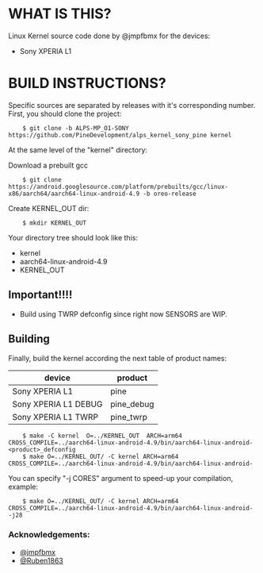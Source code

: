 WHAT IS THIS?
=============

Linux Kernel source code done by @jmpfbmx for the devices:
* Sony XPERIA L1


BUILD INSTRUCTIONS?
===================

Specific sources are separated by releases with it's corresponding number. First, you should
clone the project:

        $ git clone -b ALPS-MP_O1-SONY https://github.com/PineDevelopment/alps_kernel_sony_pine kernel

At the same level of the "kernel" directory:

Download a prebuilt gcc

        $ git clone https://android.googlesource.com/platform/prebuilts/gcc/linux-x86/aarch64/aarch64-linux-android-4.9 -b oreo-release 

Create KERNEL_OUT dir:

        $ mkdir KERNEL_OUT 
  
Your directory tree should look like this:
* kernel
* aarch64-linux-android-4.9
* KERNEL_OUT

## Important!!!!
* Build using TWRP defconfig since right now SENSORS are WIP.

## Building
Finally, build the kernel according the next table of product names:

| device                    | product                 |
| --------------------------|-------------------------|
| Sony XPERIA L1            | pine                    |
| Sony XPERIA L1 DEBUG      | pine_debug              |
| Sony XPERIA L1 TWRP       | pine_twrp               |


        $ make -C kernel  O=../KERNEL_OUT  ARCH=arm64 CROSS_COMPILE=../aarch64-linux-android-4.9/bin/aarch64-linux-android- <product>_defconfig
        $ make O=../KERNEL_OUT/ -C kernel ARCH=arm64  CROSS_COMPILE=../aarch64-linux-android-4.9/bin/aarch64-linux-android-
    
You can specify "-j CORES" argument to speed-up your compilation, example:

        $ make O=../KERNEL_OUT/ -C kernel ARCH=arm64  CROSS_COMPILE=../aarch64-linux-android-4.9/bin/aarch64-linux-android- -j28

### Acknowledgements:
* [@jmpfbmx](https://github.com/jmpfbmx)
* [@Ruben1863](https://github.com/Ruben1863)
